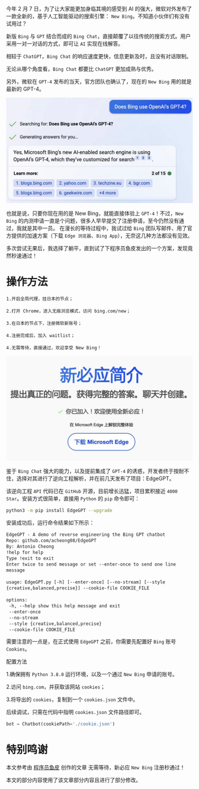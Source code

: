 今年 2 月 7 日，为了让大家能更加身临其境的感受到 AI 的强大，微软对外发布了一款全新的，基于人工智能驱动的搜索引擎： `New Bing`。不知道小伙伴们有没有试用过？

新版 `Bing` 与 `GPT` 结合而成的 `Bing Chat`，直接颠覆了以往传统的搜索方式。用户采用一对一对话的方式，即可让 `AI` 实现在线解答。

相较于 `ChatGPT`，`Bing Chat` 的响应速度更快，信息更新及时，且没有对话限制。

无论从哪个角度看，`Bing Chat` 都要比 `ChatGPT` 更加成熟与优秀。

另外，微软在 `GPT-4` 发布的当天，官方团队也确认了，现在的 `New Bing` 用的就是最新的 GPT-4。

![](/docs/assets/images/post-5/574db794e1460d5e.jpg)

也就是说，只要你现在用的是 New Bing，就能直接体验上 `GPT-4`！不过，`New Bing` 的内测申请一直是个问题，很多人早早提交了注册申请，至今仍然没有通过，我就是其中一员。
在漫长的等待过程中，我试过给 `Bing` 团队写邮件、用了官方提供的加速方案（下载 `Edge 浏览器`、`Bing App`），无奈这几种方法都没有见效。

多次尝试无果后，我选择了躺平，直到试了下程序员鱼皮发出的一个方案，发现竟然秒速通过！

# 操作方法

```text
1.开启全局代理，挂日本的节点；

2.打开 Chrome，进入无痕浏览模式，访问 bing.com/new；

3.在日本的节点下，注册微软新账号；

4.注册完成后，加入 waitlist；

4.无需等待，直接通过，欢迎享受 New Bing！
```

![](/docs/assets/images/post-5/0e07192fb966cda6.jpg)

鉴于 `Bing Chat` 强大的能力，以及提前集成了 `GPT-4` 的诱惑，开发者终于按耐不住，选择对其进行了逆向工程解析，并在前几天发布了项目：EdgeGPT。

该逆向工程 `API` 代码已在 `GitHub` 开源，目前增长迅猛，项目累积接近 `4000 Star`。安装方式很简单，直接用 `Python` 的 `pip` 命令即可：

```bash
python3 -m pip install EdgeGPT --upgrade
```

安装成功后，运行命令结果如下所示：

```text
EdgeGPT - A demo of reverse engineering the Bing GPT chatbot
Repo: github.com/acheong08/EdgeGPT
By: Antonio Cheong
!help for help
Type !exit to exit
Enter twice to send message or set --enter-once to send one line message

usage: EdgeGPT.py [-h] [--enter-once] [--no-stream] [--style {creative,balanced,precise}] --cookie-file COOKIE_FILE

options:
 -h, --help show this help message and exit
 --enter-once
 --no-stream
 --style {creative,balanced,precise}
 --cookie-file COOKIE_FILE
```

需要注意的一点是，在正式使用 `EdgeGPT` 之前，你需要先配置好 `Bing` 账号 `Cookies`。

配置方法

1.确保拥有 `Python 3.8.0` 运行环境，以及一个通过 `New Bing` 申请的账号。

2.访问 `bing.com`，并获取该网站 `cookies`；

3.将导出的 `cookies`，复制到一个 `cookies.json` 文件中。

后续调试，只需在代码中指明 `cookies.json` 文件路径即可。

```python
bot = Chatbot(cookiePath='./cookie.json')
```

# 特别鸣谢

本文参考由 [程序员鱼皮](https://space.bilibili.com/12890453) 创作的文章 无需等待，新必应 `New Bing` 注册秒通过！

本文的部分内容使用了该文章部分内容且进行了部分修改。